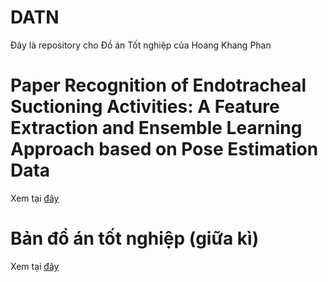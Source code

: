 # DATN
Đây là repository cho Đồ án Tốt nghiệp của Hoang Khang Phan
# Paper Recognition of Endotracheal Suctioning Activities: A Feature Extraction and Ensemble Learning Approach based on Pose Estimation Data
Xem tại [đây](https://khanghcmut.github.io/DATN/ABC_Challenge_2024-36.pdf)
# Bản đồ án tốt nghiệp (giữa kì)
Xem tại [đây](https://khanghcmut.github.io/DATN/https://khanghcmut.github.io/DATN/DATN_Hoang_Khang_PHAN-4.pdf)
